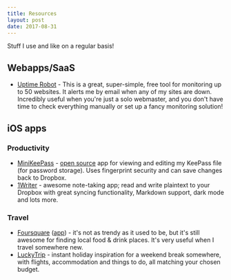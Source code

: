 ```yaml
---
title: Resources
layout: post
date: 2017-08-31
---
```

Stuff I use and like on a regular basis!

## Webapps/SaaS

- [Uptime Robot][uptimerobot] - This is a great, super-simple, free tool for monitoring up to 50 websites. It alerts me by email when any of my sites are down. Incredibly useful when you're just a solo webmaster, and you don't have time to check everything manually or set up a fancy monitoring solution!

## iOS apps

### Productivity

- [MiniKeePass][minikeepassios] - [open source][minikeepassgithub] app for viewing and editing my KeePass file (for password storage). Uses fingerprint security and can save changes back to Dropbox.
- [1Writer][1writer-web] - awesome note-taking app; read and write plaintext to your Dropbox with great syncing functionality, Markdown support, dark mode and lots more.

### Travel

- [Foursquare][foursquare-web] ([app][foursquare-ios]) - it's not as trendy as it used to be, but it's still awesome for finding local food &amp; drink places. It's very useful when I travel somewhere new.
- [LuckyTrip][luckytrip] - instant holiday inspiration for a weekend break somewhere, with flights, accommodation and things to do, all matching your chosen budget.



[minikeepassios]: http://minikeepass.github.io/
[minikeepassgithub]: https://github.com/MiniKeePass/MiniKeePass
[luckytrip]: https://www.luckytrip.co.uk/
[foursquare-web]: https://foursquare.com/
[foursquare-ios]: https://itunes.apple.com/gb/app/foursquare-city-guide/id306934924?mt=8
[1writer-web]: http://1writerapp.com/
[uptimerobot]: https://uptimerobot.com

